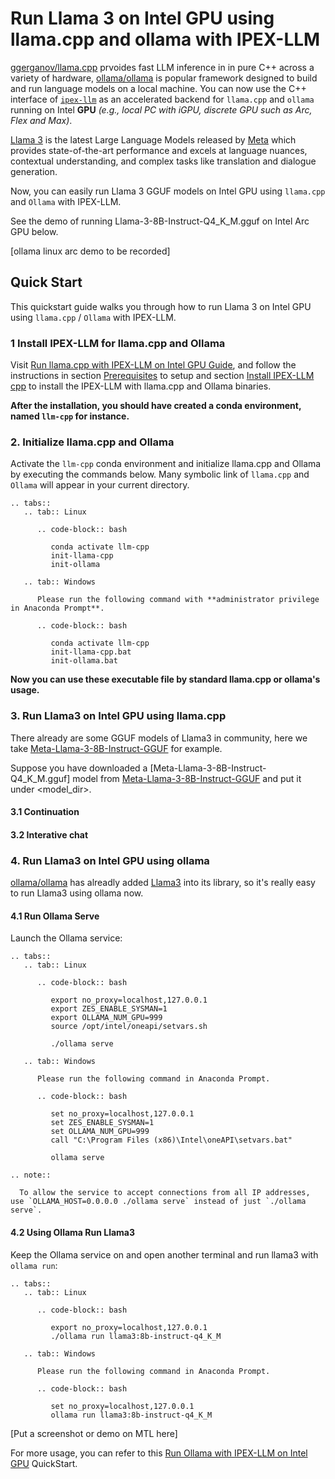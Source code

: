 #  Run Llama 3 on Intel GPU using llama.cpp and ollama with IPEX-LLM

[ggerganov/llama.cpp](https://github.com/ggerganov/llama.cpp) prvoides fast LLM inference in in pure C++ across a variety of hardware, [ollama/ollama](https://github.com/ollama/ollama) is popular framework designed to build and run language models on a local machine. You can now use the C++ interface of [`ipex-llm`](https://github.com/intel-analytics/ipex-llm) as an accelerated backend for `llama.cpp` and `ollama` running on Intel **GPU** *(e.g., local PC with iGPU, discrete GPU such as Arc, Flex and Max)*.

[Llama 3](https://llama.meta.com/llama3/) is the latest Large Language Models released by [Meta](https://llama.meta.com/) which provides state-of-the-art performance and excels at language nuances, contextual understanding, and complex tasks like translation and dialogue generation. 

Now, you can easily run Llama 3 GGUF models on Intel GPU using `llama.cpp` and `Ollama` with IPEX-LLM.

See the demo of running Llama-3-8B-Instruct-Q4_K_M.gguf on Intel Arc GPU below.

[ollama linux arc demo to be recorded]

## Quick Start
This quickstart guide walks you through how to run Llama 3 on Intel GPU using `llama.cpp` / `Ollama` with IPEX-LLM.

### 1 Install IPEX-LLM for llama.cpp and Ollama

Visit [Run llama.cpp with IPEX-LLM on Intel GPU Guide](https://ipex-llm.readthedocs.io/en/latest/doc/LLM/Quickstart/llama_cpp_quickstart.html), and follow the instructions in section [Prerequisites](https://ipex-llm.readthedocs.io/en/latest/doc/LLM/Quickstart/llama_cpp_quickstart.html#prerequisites) to setup and section [Install IPEX-LLM cpp](https://ipex-llm.readthedocs.io/en/latest/doc/LLM/Quickstart/llama_cpp_quickstart.html#install-ipex-llm-for-llama-cpp) to install the IPEX-LLM with llama.cpp and Ollama binaries. 

**After the installation, you should have created a conda environment, named `llm-cpp` for instance.**

### 2. Initialize llama.cpp and Ollama

Activate the `llm-cpp` conda environment and initialize llama.cpp and Ollama by executing the commands below. Many symbolic link of `llama.cpp` and `Ollama` will appear in your current directory.

```eval_rst
.. tabs::
   .. tab:: Linux

      .. code-block:: bash

         conda activate llm-cpp
         init-llama-cpp
         init-ollama

   .. tab:: Windows

      Please run the following command with **administrator privilege in Anaconda Prompt**.

      .. code-block:: bash

         conda activate llm-cpp
         init-llama-cpp.bat
         init-ollama.bat

```

**Now you can use these executable file by standard llama.cpp or ollama's usage.**

### 3. Run Llama3 on Intel GPU using llama.cpp

There already are some GGUF models of Llama3 in community, here we take [Meta-Llama-3-8B-Instruct-GGUF](https://huggingface.co/lmstudio-community/Meta-Llama-3-8B-Instruct-GGUF) for example.

Suppose you have downloaded a [Meta-Llama-3-8B-Instruct-Q4_K_M.gguf] model from [Meta-Llama-3-8B-Instruct-GGUF](https://huggingface.co/lmstudio-community/Meta-Llama-3-8B-Instruct-GGUF) and put it under <model_dir>.

#### 3.1 Continuation


#### 3.2 Interative chat


### 4. Run Llama3 on Intel GPU using ollama

[ollama/ollama](https://github.com/ollama/ollama) has alreadly added [Llama3](https://ollama.com/library/llama3) into its library, so it's really easy to run Llama3 using ollama now.

#### 4.1 Run Ollama Serve

Launch the Ollama service:

```eval_rst
.. tabs::
   .. tab:: Linux

      .. code-block:: bash

         export no_proxy=localhost,127.0.0.1
         export ZES_ENABLE_SYSMAN=1
         export OLLAMA_NUM_GPU=999
         source /opt/intel/oneapi/setvars.sh

         ./ollama serve

   .. tab:: Windows

      Please run the following command in Anaconda Prompt.

      .. code-block:: bash

         set no_proxy=localhost,127.0.0.1
         set ZES_ENABLE_SYSMAN=1
         set OLLAMA_NUM_GPU=999
         call "C:\Program Files (x86)\Intel\oneAPI\setvars.bat"

         ollama serve

```

```eval_rst
.. note::

  To allow the service to accept connections from all IP addresses, use `OLLAMA_HOST=0.0.0.0 ./ollama serve` instead of just `./ollama serve`.
```

#### 4.2 Using Ollama Run Llama3

Keep the Ollama service on and open another terminal and run llama3 with `ollama run`:

```eval_rst
.. tabs::
   .. tab:: Linux

      .. code-block:: bash

         export no_proxy=localhost,127.0.0.1
         ./ollama run llama3:8b-instruct-q4_K_M

   .. tab:: Windows

      Please run the following command in Anaconda Prompt.

      .. code-block:: bash

         set no_proxy=localhost,127.0.0.1
         ollama run llama3:8b-instruct-q4_K_M
```

[Put a screenshot or demo on MTL here]

For more usage, you can refer to this [Run Ollama with IPEX-LLM on Intel GPU](https://ipex-llm.readthedocs.io/en/latest/doc/LLM/Quickstart/ollama_quickstart.html#) QuickStart.
